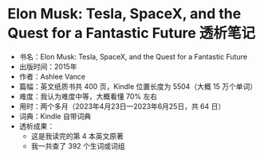 # Elon Musk: Tesla, SpaceX, and the Quest for a Fantastic Future 透析笔记

- 书名：Elon Musk: Tesla, SpaceX, and the Quest for a Fantastic Future
- 出版时间：2015年
- 作者：Ashlee Vance
- 篇幅：英文纸质书共 400 页，Kindle 位置长度为 5504（大概 15 万个单词）
- 难度：我认为难度中等，大概看懂 70% 左右
- 用时：两个多月（2023年4月23日—2023年6月25日，共 64 日）
- 词典：Kindle 自带词典
- 透析成果：
  - 这是我读完的第 4 本英文原著
  - 我一共查了 392 个生词或词组

